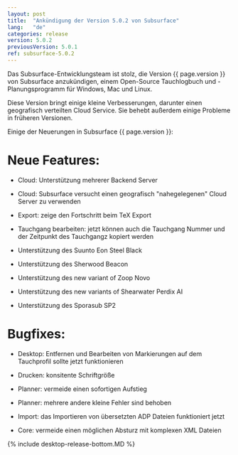 ```yaml
---
layout: post
title:  "Ankündigung der Version 5.0.2 von Subsurface"
lang:   "de"
categories: release
version: 5.0.2
previousVersion: 5.0.1
ref: subsurface-5.0.2
---
```


Das Subsurface-Entwicklungsteam ist stolz, die Version {{ page.version }} von Subsurface anzukündigen, einem Open-Source Tauchlogbuch und -Planungsprogramm für Windows, Mac und Linux.

Diese Version bringt einige kleine Verbesserungen, darunter einen geografisch verteilten Cloud Service. Sie behebt außerdem einige Probleme in früheren Versionen.

Einige der Neuerungen in Subsurface {{ page.version }}:

# Neue Features:

- Cloud: Unterstützung mehrerer Backend Server

- Cloud: Subsurface versucht einen geografisch "nahegelegenen" Cloud Server zu verwenden

- Export: zeige den Fortschritt beim TeX Export

- Tauchgang bearbeiten: jetzt können auch die Tauchgang Nummer und der Zeitpunkt des Tauchgangz kopiert werden

- Unterstützung des Suunto Eon Steel Black

- Unterstützung des Sherwood Beacon

- Unterstützung des new variant of Zoop Novo

- Unterstützung des new variants of Shearwater Perdix AI

- Unterstützung des Sporasub SP2

# Bugfixes:

- Desktop: Entfernen und Bearbeiten von Markierungen auf dem Tauchprofil sollte jetzt funktionieren

- Drucken: konsitente Schriftgröße

- Planner: vermeide einen sofortigen Aufstieg

- Planner: mehrere andere kleine Fehler sind behoben

- Import: das Importieren von übersetzten ADP Dateien funktioniert jetzt

- Core: vermeide einen möglichen Absturz mit komplexen XML Dateien

{% include desktop-release-bottom.MD %}
